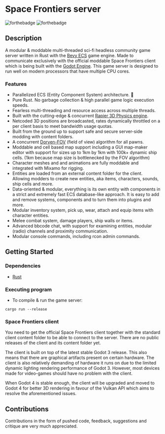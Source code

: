 
# Space Frontiers server

  

![forthebadge](https://forthebadge.com/images/badges/made-with-rust.svg) ![forthebadge](https://forthebadge.com/images/badges/powered-by-black-magic.svg)

  

## Description

  

A modular & moddable multi-threaded sci-fi headless community game server written in Rust with the [Bevy ECS](https://bevyengine.org/) game engine. Made to communicate exclusively with the official moddable Space Frontiers client which is being built with the [Godot Engine](https://godotengine.org/).
This game server is designed to run well on modern processors that have multiple CPU cores.
  
### Features
* Parallelized ECS (Entity Component System) architecture. 🐆
* Pure Rust. No garbage collection & high parallel game logic execution speeds.
* Fearless multi-threading and resource access across multiple threads.
* Built with the cutting-edge & concurrent [Rapier 3D Physics engine](https://rapier.rs/).
* Netcoded 3D positions are broadcasted, rates dynamically throttled on a per client basis to meet bandwidth usage quotas.
* Built from the ground up to support safe and secure server-side modding with content folders. 
* A concurrent [Doryen-FOV](https://github.com/jice-nospam/doryen-fov) (field of view) algorithm for all pawns.
* Moddable and cell based map support including a GUI map-maker editor with support for sizes up to 1km by 1km with 100k+ dynamic ship cells. (1km because map size is bottlenecked by the FOV algorithm)
* Character meshes and and animations are fully moddable and integrated with Mixamo for rigging.
* Entities are loaded from an external content folder for the client. Allowing modders to create new entities, aka items, characters, sounds, ship cells and more. 
* Data-oriented & modular, everything is its own entity with components in a strict and extremely fast ECS database-like approach. It is easy to add and remove systems, components and to turn them into plugins and more.
* Modular inventory system, pick up, wear, attach and equip items with character entities.
* Melee combat system, damage players, ship walls or items.
* Advanced bbcode chat, with support for examining entities, modular (radio) channels and proximity communication.
* Modular console commands, including rcon admin commands.

## Getting Started

  

### Dependencies



* [Rust](https://www.rust-lang.org/)

  

  

### Executing program

  

* To compile & run the game server:

```
cargo run --release
```

### Space Frontiers client
You need to get the official Space Frontiers client together with the standard client content folder to be able to connect to the server. There are no public releases of the client and its content folder yet.

The client is built on top of the latest stable Godot 3 release. This also means that there are graphical artifacts present on certain hardware. The client is also relatively demanding of hardware it runs on due to the limited dynamic lighting rendering performance of Godot 3.
However, most devices made for video-games should have no problem with the client.

When Godot 4 is stable enough, the client will be upgraded and moved to Godot 4 for better 3D rendering in favour of the Vulkan API  which aims to resolve the aforementioned issues.


## Contributions
Contributions in the form of pushed code, feedback, suggestions and critique are very much appreciated.

